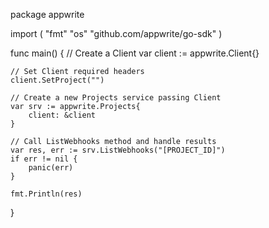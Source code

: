package appwrite

import (
    "fmt"
    "os"
    "github.com/appwrite/go-sdk"
)

func main() {
    // Create a Client
    var client := appwrite.Client{}

    // Set Client required headers
    client.SetProject("")

    // Create a new Projects service passing Client
    var srv := appwrite.Projects{
        client: &client
    }

    // Call ListWebhooks method and handle results
    var res, err := srv.ListWebhooks("[PROJECT_ID]")
    if err != nil {
        panic(err)
    }

    fmt.Println(res)
}